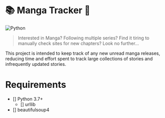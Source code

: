 # :books: Manga Tracker :pushpin:
<img alt="Python" src="https://img.shields.io/badge/python%20-%2314354C.svg?&style=for-the-badge&logo=python&logoColor=white"/>

> Interested in Manga? Following multiple series? Find it tiring to manually check sites for new chapters? Look no further...

This project is intended to keep track of any new unread manga releases, reducing time and effort spent to track large collections of stories and infrequently updated stories.
  
  
# Requirements
- [] Python 3.7+  
	- [] urllib
- [] beautifulsoup4  
